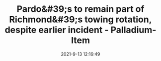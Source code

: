 ---
"title": "Pardo&amp;#39;s to remain part of Richmond&amp;#39;s towing rotation, despite earlier incident - Palladium-Item"
"date": "2021-9-13 12:16:49"
"feed_name": "GOOGLENEWSCONSTRUCTION"
"feed_website": "https://news.google.com/search?q=construction%2Bincident&hl=en-US&gl=US&ceid=US:en"
"feed_rss": "https://news.google.com/rss/search?q=construction%2Bincident&hl=en-US&gl=US&ceid=US:en"
"link": "https://www.pal-item.com/story/news/local/2021/09/13/pardos-towing-richmond-indiana-contract/8280542002/"
"file": "_posts/2021-1-1-3d72bac1d21221d27bd0359e33fde857363b1a25.md"
"accident": "0"
"drilling": "0"
---